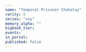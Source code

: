 ```yaml
---
name: "Temporal Prisoner Chakotay"
rarity: 5
series: "voy"
memory_alpha: ""
bigbook_tier:
events:
in_portal:
published: false
---
```

